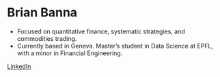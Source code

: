 # **Brian Banna**

- Focused on quantitative finance, systematic strategies, and commodities trading.  
- Currently based in Geneva. Master’s student in Data Science at EPFL, with a minor in Financial Engineering.  

[LinkedIn](https://www.linkedin.com/in/brianbanna)
